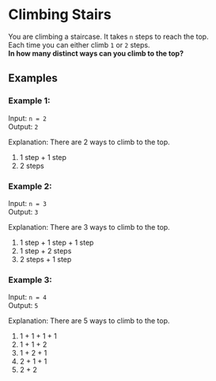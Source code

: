 ﻿# Climbing Stairs

You are climbing a staircase. It takes `n` steps to reach the top.  
Each time you can either climb `1` or `2` steps.  
**In how many distinct ways can you climb to the top?**  

## Examples

### Example 1:

Input: `n = 2`  
Output: `2`  

Explanation: There are 2 ways to climb to the top.  
1. 1 step + 1 step  
2. 2 steps  

### Example 2:

Input: `n = 3`  
Output: `3`

Explanation: There are 3 ways to climb to the top.  
1. 1 step + 1 step + 1 step  
2. 1 step + 2 steps  
3. 2 steps + 1 step

### Example 3:

Input: `n = 4`  
Output: `5`  

Explanation: There are 5 ways to climb to the top.
1. 1 + 1 + 1 + 1
2. 1 + 1 + 2
3. 1 + 2 + 1
4. 2 + 1 + 1
5. 2 + 2
